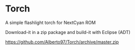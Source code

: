 Torch
=====

A simple flashlight torch for NextCyan ROM

Download-it in a zip package and build-it with Eclipse (ADT)

https://github.com/Alberto97/Torch/archive/master.zip

